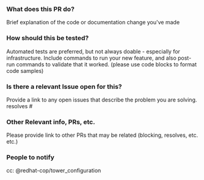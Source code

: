 ### What does this PR do?
Brief explanation of the code or documentation change you've made

### How should this be tested?
Automated tests are preferred, but not always doable - especially for infrastructure. Include commands to run your new feature, and also post-run commands to validate that it worked. (please use code blocks to format code samples)

### Is there a relevant Issue open for this?
Provide a link to any open issues that describe the problem you are solving.
resolves #<number>

### Other Relevant info, PRs, etc.
Please provide link to other PRs that may be related (blocking, resolves, etc. etc.)

### People to notify
cc: @redhat-cop/tower_configuration